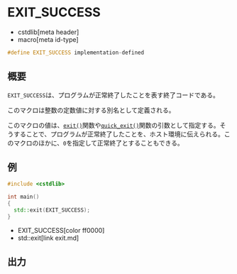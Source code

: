 # EXIT_SUCCESS
* cstdlib[meta header]
* macro[meta id-type]

```cpp
#define EXIT_SUCCESS implementation-defined
```

## 概要
`EXIT_SUCCESS`は、プログラムが正常終了したことを表す終了コードである。

このマクロは整数の定数値に対する別名として定義される。

このマクロの値は、[`exit()`](exit.md)関数や[`quick_exit()`](quick_exit.md)関数の引数として指定する。そうすることで、プログラムが正常終了したことを、ホスト環境に伝えられる。このマクロのほかに、`0`を指定して正常終了とすることもできる。


## 例
```cpp example
#include <cstdlib>

int main()
{
  std::exit(EXIT_SUCCESS);
}
```
* EXIT_SUCCESS[color ff0000]
* std::exit[link exit.md]

## 出力
```
```
